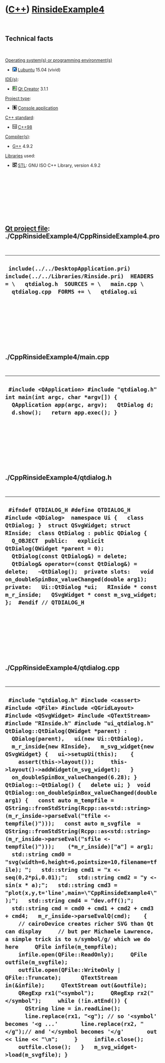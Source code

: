 
 

 

 

 

 

([C++](Cpp.md)) [RinsideExample4](CppRinsideExample4.md)
==========================================================

 

Technical facts
---------------

 

[Operating system(s) or programming environment(s)](CppOs.md)

-   ![Lubuntu](PicLubuntu.png) [Lubuntu](CppLubuntu.md) 15.04 (vivid)

[IDE(s)](CppIde.md):

-   ![Qt Creator](PicQtCreator.png) [Qt Creator](CppQtCreator.md) 3.1.1

[Project type](CppQtProjectType.md):

-   ![console](PicConsole.png) [Console
    application](CppConsoleApplication.md)

[C++ standard](CppStandard.md):

-   ![C++98](PicCpp98.png) [C++98](Cpp98.md)

[Compiler(s)](CppCompiler.md):

-   [G++](CppGpp.md) 4.9.2

[Libraries](CppLibrary.md) used:

-   ![STL](PicStl.png) [STL](CppStl.md): GNU ISO C++ Library, version
    4.9.2

 

 

 

 

 

[Qt project file](CppQtProjectFile.md): ./CppRinsideExample4/CppRinsideExample4.pro
------------------------------------------------------------------------------------

 

  ----------------------------------------------------------------------------------------------------------------------------------------------------------------------------
  ` include(../../DesktopApplication.pri) include(../../Libraries/Rinside.pri)  HEADERS = \   qtdialog.h  SOURCES = \   main.cpp \   qtdialog.cpp  FORMS += \   qtdialog.ui`
  ----------------------------------------------------------------------------------------------------------------------------------------------------------------------------

 

 

 

 

 

./CppRinsideExample4/main.cpp
-----------------------------

 

  -----------------------------------------------------------------------------------------------------------------------------------------------------------------------
  ` #include <QApplication> #include "qtdialog.h"  int main(int argc, char *argv[]) {   QApplication app(argc, argv);   QtDialog d;   d.show();   return app.exec(); }`
  -----------------------------------------------------------------------------------------------------------------------------------------------------------------------

 

 

 

 

 

./CppRinsideExample4/qtdialog.h
-------------------------------

 

  -----------------------------------------------------------------------------------------------------------------------------------------------------------------------------------------------------------------------------------------------------------------------------------------------------------------------------------------------------------------------------------------------------------------------------------------------------------------------------------------------------------------------------------------
  ` #ifndef QTDIALOG_H #define QTDIALOG_H  #include <QDialog>  namespace Ui {   class QtDialog; }  struct QSvgWidget; struct RInside;  class QtDialog : public QDialog {   Q_OBJECT  public:   explicit QtDialog(QWidget *parent = 0);   QtDialog(const QtDialog&) = delete;   QtDialog& operator=(const QtDialog&) = delete;   ~QtDialog();  private slots:   void on_doubleSpinBox_valueChanged(double arg1);  private:   Ui::QtDialog *ui;   RInside * const m_r_inside;   QSvgWidget * const m_svg_widget;  };  #endif // QTDIALOG_H`
  -----------------------------------------------------------------------------------------------------------------------------------------------------------------------------------------------------------------------------------------------------------------------------------------------------------------------------------------------------------------------------------------------------------------------------------------------------------------------------------------------------------------------------------------

 

 

 

 

 

./CppRinsideExample4/qtdialog.cpp
---------------------------------

 

  -------------------------------------------------------------------------------------------------------------------------------------------------------------------------------------------------------------------------------------------------------------------------------------------------------------------------------------------------------------------------------------------------------------------------------------------------------------------------------------------------------------------------------------------------------------------------------------------------------------------------------------------------------------------------------------------------------------------------------------------------------------------------------------------------------------------------------------------------------------------------------------------------------------------------------------------------------------------------------------------------------------------------------------------------------------------------------------------------------------------------------------------------------------------------------------------------------------------------------------------------------------------------------------------------------------------------------------------------------------------------------------------------------------------------------------------------------------------------------------------------------------------------------------------------------------------------------------------------------------------------------------------------------------------------------------------------------------------------------------------------------------------------------------------------------------------------------------------------------------------------------------------------------------------------------------------------------------------------------
  ` #include "qtdialog.h" #include <cassert>  #include <QFile> #include <QGridLayout> #include <QSvgWidget> #include <QTextStream>  #include "RInside.h" #include "ui_qtdialog.h"  QtDialog::QtDialog(QWidget *parent) :   QDialog(parent),   ui(new Ui::QtDialog),   m_r_inside{new RInside},   m_svg_widget{new QSvgWidget} {   ui->setupUi(this);    {     assert(this->layout());     this->layout()->addWidget(m_svg_widget);   }   on_doubleSpinBox_valueChanged(6.28); }  QtDialog::~QtDialog() {   delete ui; }  void QtDialog::on_doubleSpinBox_valueChanged(double arg1) {   const auto m_tempfile = QString::fromStdString(Rcpp::as<std::string>(m_r_inside->parseEval("tfile <- tempfile()")));   const auto m_svgfile  = QString::fromStdString(Rcpp::as<std::string>(m_r_inside->parseEval("sfile <- tempfile()")));    (*m_r_inside)["a"] = arg1;   std::string cmd0 = "svg(width=6,height=6,pointsize=10,filename=tfile); ";   std::string cmd1 = "x <- seq(0,2*pi,0.01);";   std::string cmd2 = "y <- sin(x * a);";   std::string cmd3 = "plot(x,y,t='line',main=\"CppRinsideExample4\");";   std::string cmd4 = "dev.off();";   std::string cmd = cmd0 + cmd1 + cmd2 + cmd3 + cmd4;   m_r_inside->parseEvalQ(cmd);    {     // cairoDevice creates richer SVG than Qt can display     // but per Michaele Lawrence, a simple trick is to s/symbol/g/ which we do here     QFile infile(m_tempfile);     infile.open(QFile::ReadOnly);     QFile outfile(m_svgfile);     outfile.open(QFile::WriteOnly | QFile::Truncate);      QTextStream in(&infile);     QTextStream out(&outfile);     QRegExp rx1("<symbol");     QRegExp rx2("</symbol");     while (!in.atEnd()) {       QString line = in.readLine();       line.replace(rx1, "<g"); // so '<symbol' becomes '<g ...'       line.replace(rx2, "</g");// and '</symbol becomes '</g'       out << line << "\n";     }     infile.close();     outfile.close();   }   m_svg_widget->load(m_svgfile); }`
  -------------------------------------------------------------------------------------------------------------------------------------------------------------------------------------------------------------------------------------------------------------------------------------------------------------------------------------------------------------------------------------------------------------------------------------------------------------------------------------------------------------------------------------------------------------------------------------------------------------------------------------------------------------------------------------------------------------------------------------------------------------------------------------------------------------------------------------------------------------------------------------------------------------------------------------------------------------------------------------------------------------------------------------------------------------------------------------------------------------------------------------------------------------------------------------------------------------------------------------------------------------------------------------------------------------------------------------------------------------------------------------------------------------------------------------------------------------------------------------------------------------------------------------------------------------------------------------------------------------------------------------------------------------------------------------------------------------------------------------------------------------------------------------------------------------------------------------------------------------------------------------------------------------------------------------------------------------------------------

 

 

 

 

 

 

